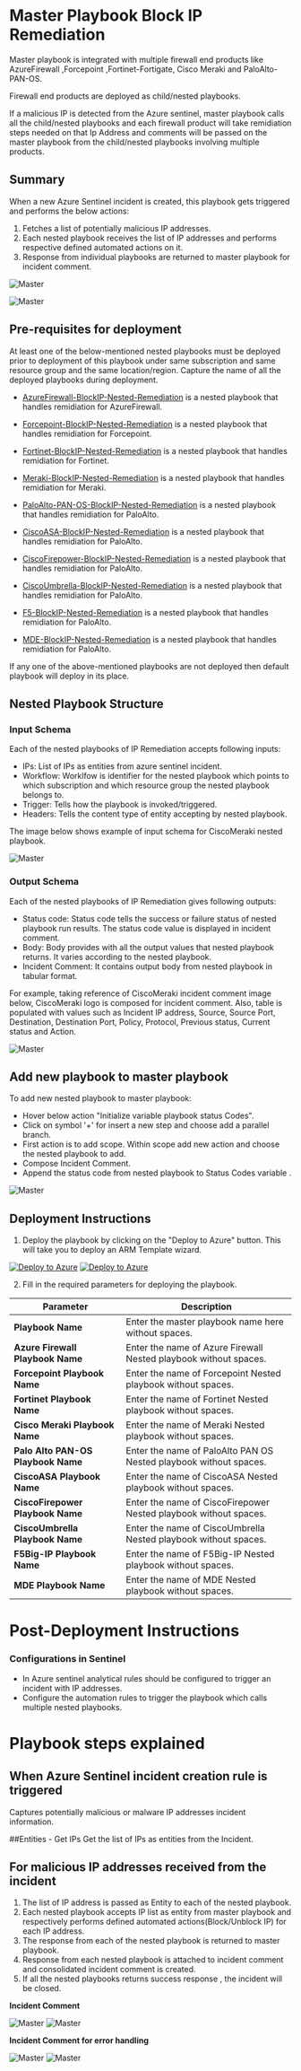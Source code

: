 # Master Playbook Block IP Remediation 

Master playbook is integrated with multiple firewall end products like AzureFirewall ,Forcepoint ,Fortinet-Fortigate, Cisco Meraki and PaloAlto-PAN-OS.

Firewall end products are deployed as child/nested playbooks.

If a malicious IP is detected from the Azure sentinel, master playbook calls all the child/nested playbooks and each firewall product will take remidiation steps needed on that Ip Address and comments will be passed on the master playbook from the child/nested playbooks involving multiple products. 

## Summary
 When a new Azure Sentinel incident is created, this playbook gets triggered and performs the below actions:
 1. Fetches a list of potentially malicious IP addresses.
 2. Each nested playbook receives the list of IP addresses and performs respective defined automated actions on it.
 3. Response from individual playbooks are returned to master playbook for incident comment. 

![Master](./Images/PlaybookDesignerLight.png)

![Master](./Images/PlaybookDesignerDark.png)


 ## Pre-requisites for deployment
At least one of the below-mentioned nested playbooks must be deployed prior to deployment of this playbook under same subscription and same resource group and the same location/region. Capture the name of all the deployed playbooks during deployment.

- [AzureFirewall-BlockIP-Nested-Remediation](/MasterPlaybook-IP-Remediation/AzureFirewall-BlockIP-Nested-Remediation/azuredeploy.json) is a nested playbook that handles remidiation for AzureFirewall.  
- [Forcepoint-BlockIP-Nested-Remediation](/MasterPlaybook-IP-Remediation/ForcepointNGFW-BlockIP-Nested-Remediation/azuredeploy.json) is a nested playbook that handles remidiation for Forcepoint. 
- [Fortinet-BlockIP-Nested-Remediation](/MasterPlaybook-IP-Remediation/Fortinet-BlockIP-Nested-Remediation/azuredeploy.json) is a nested playbook that handles remidiation for Fortinet. 
- [Meraki-BlockIP-Nested-Remediation](/MasterPlaybook-IP-Remediation/Meraki-BlockIP-Nested-Remediation/azuredeploy.json) is a nested playbook that handles remidiation for Meraki. 
- [PaloAlto-PAN-OS-BlockIP-Nested-Remediation](/MasterPlaybook-IP-Remediation/PaloAlto-PAN-OS-BlockIP-Nested-Remediation/azuredeploy.json) is a nested playbook that handles remidiation for PaloAlto.

- [CiscoASA-BlockIP-Nested-Remediation](/MasterPlaybook-IP-Remediation/CiscoASA-BlockIP-Nested-Remediation/azuredeploy.json) is a nested playbook that handles remidiation for PaloAlto.
- [CiscoFirepower-BlockIP-Nested-Remediation](/MasterPlaybook-IP-Remediation/CiscoFirepower-BlockIP-Nested-Remediation/azuredeploy.json) is a nested playbook that handles remidiation for PaloAlto.
- [CiscoUmbrella-BlockIP-Nested-Remediation](/MasterPlaybook-IP-Remediation/CiscoUmbrella-BlockIP-Nested-Remediation/azuredeploy.json) is a nested playbook that handles remidiation for PaloAlto.
- [F5-BlockIP-Nested-Remediation](/MasterPlaybook-IP-Remediation/F5-BlockIP-Nested-Remediation/azuredeploy.json) is a nested playbook that handles remidiation for PaloAlto.
- [MDE-BlockIP-Nested-Remediation](/MasterPlaybook-IP-Remediation/MDE-BlockIP-Nested-Remediation/azuredeploy.json) is a nested playbook that handles remidiation for PaloAlto.

If any one of the above-mentioned playbooks are not deployed then default playbook will deploy in its place.

## Nested Playbook Structure

### Input Schema

Each of the nested playbooks of IP Remediation accepts following inputs:
- IPs: List of IPs as entities from azure sentinel incident.
- Workflow: Worklfow is identifier for the nested playbook which points to which subscription and which resource group the nested playbook belongs to.
- Trigger: Tells how the playbook is invoked/triggered.
- Headers: Tells the content type of entity accepting by nested playbook.

The image below shows example of input schema for CiscoMeraki nested playbook.

![Master](./Images/InputSchema.PNG)

### Output Schema

Each of the nested playbooks of IP Remediation gives following outputs:

- Status code: Status code tells the success or failure status of nested playbook run results. The status code value is displayed in incident comment.
- Body: Body provides with all the output values that nested playbook returns. It varies according to the nested playbook. 
- Incident Comment: It contains output body from nested playbook in tabular format. 

For example, taking reference of CiscoMeraki incident comment image below, CiscoMeraki logo is composed for incident comment.
Also, table is populated with values such as Incident IP address, Source, Source Port, Destination, Destination Port, Policy, Protocol, Previous status, Current status and Action.

![Master](./Images/IncidentComment.png)


## Add new playbook to master playbook

To add new nested playbook to master playbook:
- Hover below action "Initialize variable playbook status Codes".
- Click on symbol '+' for insert a new step and choose add a parallel branch.
- First action is to add scope. Within scope add new action and choose the nested playbook to add.
- Compose Incident Comment.
- Append the status code from nested playbook to Status Codes variable .

![Master](./Images/AddNestedPlaybook.PNG)


 ## Deployment Instructions
 1. Deploy the playbook by clicking on the "Deploy to Azure" button. This will take you to deploy an ARM Template wizard.

[![Deploy to Azure](https://aka.ms/deploytoazurebutton)](https://portal.azure.com/#create/Microsoft.Template/uri/https%3A%2F%2Fraw.githubusercontent.com%2Fsocprime%2FAzure-Sentinel%2Fmaster%2FMasterPlaybooks%2FRemediation-IP%2Fazuredeploy.json)
[![Deploy to Azure](https://aka.ms/deploytoazuregovbutton)](https://portal.azure.com/#create/Microsoft.Template/uri/https%3A%2F%2Fraw.githubusercontent.com%2Fsocprime%2FAzure-Sentinel%2Fmaster%2FMasterPlaybooks%2FRemediation-IP%2Fazuredeploy.json)


 2. Fill in the required parameters for deploying the playbook.

 | Parameter                          | Description                                                       |
|------------------------------------|-------------------------------------------------------------------|
| **Playbook Name**                  | Enter the master playbook name here without spaces.               |
| **Azure Firewall Playbook Name**   | Enter the name of Azure Firewall Nested playbook without spaces.  |
| **Forcepoint Playbook Name**       | Enter the name of Forcepoint Nested playbook without spaces.      |
| **Fortinet Playbook Name**         | Enter the name of Fortinet Nested playbook without spaces.        |
| **Cisco Meraki Playbook Name**     | Enter the name of Meraki Nested playbook without spaces.          |
| **Palo Alto PAN-OS Playbook Name** | Enter the name of PaloAlto PAN OS Nested playbook without spaces. |
| **CiscoASA Playbook Name**         | Enter the name of CiscoASA Nested playbook without spaces.        |
| **CiscoFirepower Playbook Name**   | Enter the name of CiscoFirepower Nested playbook without spaces.  |
| **CiscoUmbrella Playbook Name**    | Enter the name of CiscoUmbrella Nested playbook without spaces.   |
| **F5Big-IP Playbook Name**         | Enter the name of F5Big-IP Nested playbook without spaces.        |
| **MDE Playbook Name**       | Enter the name of MDE Nested playbook without spaces.             |



# Post-Deployment Instructions

### Configurations in Sentinel
- In Azure sentinel analytical rules should be configured to trigger an incident with IP addresses. 
- Configure the automation rules to trigger the playbook which calls multiple nested playbooks.

# Playbook steps explained
## When Azure Sentinel incident creation rule is triggered
Captures potentially malicious or malware IP addresses incident information.

##Entities - Get IPs
Get the list of IPs as entities from the Incident.

## For malicious IP addresses received from the incident
 1. The list of IP address is passed as Entity to each of the nested playbook.
 2. Each nested playbook accepts IP list as entity from master playbook and respectively performs defined automated actions(Block/Unblock IP) for each IP address.
 3. The response from each of the nested playbook is returned to master playbook.
 4. Response from each nested playbook is attached to incident comment and consolidated incident comment is created.
 5. If all the nested playbooks returns success response , the incident will be closed.

**Incident Comment**

 ![Master](./Images/IncidentCommentLight.png)
  ![Master](./Images/IncidentCommentDark.png)

  **Incident Comment for error handling**

 ![Master](./Images/IncidentCommentLight1.png)
  ![Master](./Images/IncidentCommentDark1.png)